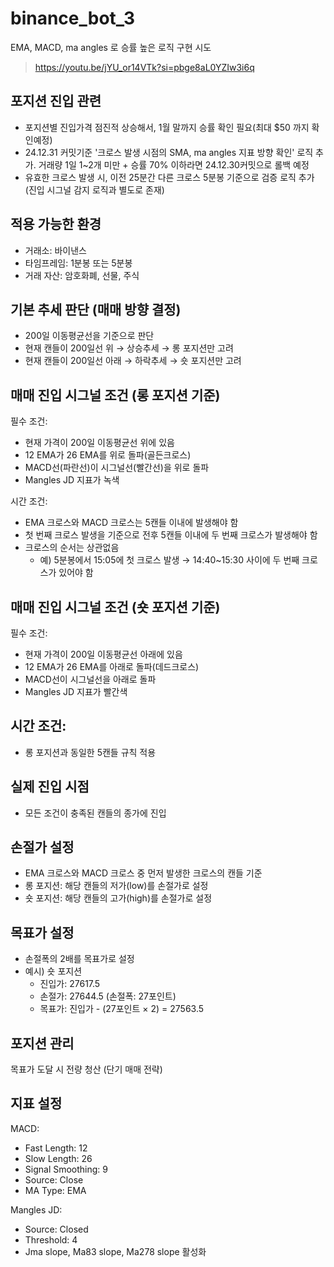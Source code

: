# binance_bot_3
EMA, MACD, ma angles 로 승률 높은 로직 구현 시도

> https://youtu.be/jYU_or14VTk?si=pbge8aL0YZIw3i6q

## 포지션 진입 관련
- 포지션별 진입가격 점진적 상승해서, 1월 말까지 승률 확인 필요(최대 $50 까지 확인예정)
- 24.12.31 커밋기준 '크로스 발생 시점의 SMA, ma angles 지표 방향 확인' 로직 추가. 거래량 1일 1~2개 미만 + 승률 70% 이하라면 24.12.30커밋으로 롤백 예정
- 유효한 크로스 발생 시, 이전 25분간 다른 크로스 5분봉 기준으로 검증 로직 추가(진입 시그널 감지 로직과 별도로 존재)

## 적용 가능한 환경


- 거래소: 바이낸스
- 타임프레임: 1분봉 또는 5분봉
- 거래 자산: 암호화폐, 선물, 주식


## 기본 추세 판단 (매매 방향 결정)


- 200일 이동평균선을 기준으로 판단
- 현재 캔들이 200일선 위 → 상승추세 → 롱 포지션만 고려
- 현재 캔들이 200일선 아래 → 하락추세 → 숏 포지션만 고려


## 매매 진입 시그널 조건 (롱 포지션 기준)
필수 조건:


- 현재 가격이 200일 이동평균선 위에 있음
- 12 EMA가 26 EMA를 위로 돌파(골든크로스)
- MACD선(파란선)이 시그널선(빨간선)을 위로 돌파
- Mangles JD 지표가 녹색

시간 조건:

- EMA 크로스와 MACD 크로스는 5캔들 이내에 발생해야 함
- 첫 번째 크로스 발생을 기준으로 전후 5캔들 이내에 두 번째 크로스가 발생해야 함
- 크로스의 순서는 상관없음
  - 예) 5분봉에서 15:05에 첫 크로스 발생 → 14:40~15:30 사이에 두 번째 크로스가 있어야 함


## 매매 진입 시그널 조건 (숏 포지션 기준)
필수 조건:


- 현재 가격이 200일 이동평균선 아래에 있음
- 12 EMA가 26 EMA를 아래로 돌파(데드크로스)
- MACD선이 시그널선을 아래로 돌파
- Mangles JD 지표가 빨간색

## 시간 조건:

- 롱 포지션과 동일한 5캔들 규칙 적용


## 실제 진입 시점


- 모든 조건이 충족된 캔들의 종가에 진입


## 손절가 설정


- EMA 크로스와 MACD 크로스 중 먼저 발생한 크로스의 캔들 기준
- 롱 포지션: 해당 캔들의 저가(low)를 손절가로 설정
- 숏 포지션: 해당 캔들의 고가(high)를 손절가로 설정


## 목표가 설정


- 손절폭의 2배를 목표가로 설정
- 예시) 숏 포지션
  - 진입가: 27617.5
  - 손절가: 27644.5 (손절폭: 27포인트)
  - 목표가: 진입가 - (27포인트 × 2) = 27563.5


## 포지션 관리


목표가 도달 시 전량 청산 (단기 매매 전략)


## 지표 설정
MACD:


- Fast Length: 12
- Slow Length: 26
- Signal Smoothing: 9
- Source: Close
- MA Type: EMA

Mangles JD:

- Source: Closed
- Threshold: 4
- Jma slope, Ma83 slope, Ma278 slope 활성화
